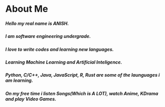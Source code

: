 # **About Me**
##### Hello my real name is ANISH.
##### I am software engineering undergrade.
##### I love to write codes and learning new languages.
##### Learning Machine Learning and Artificial Inteligence.
##### Python, C/C++, Java, JavaScript, R, Rust are some of the launguages i am learning.
##### On my free time i listen Songs(Which is *A LOT*), watch Anime, KDrama and play Video Games.


